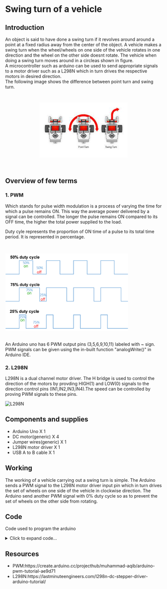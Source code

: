 # Swing turn of a vehicle

## Introduction
An object is said to have done a swing turn if it revolves around around a point at a fixed radius away from the center of the object. A vehicle makes a swing turn when the wheel/wheels on one side of the vehicle rotates in one direction and the wheel on the other side doesnt rotate. The vehicle when doing a swing turn moves around in a circleas shown in figure.
</br>
A microcontroller such as arduino can be used to send appropriate signals to a motor driver such as a L298N which in turn drives the respective motors in desired direction.
</br>
The following image shows the difference between point turn and swing turn.

</br>
<p style="margin-top: 10px" align="center">
  <img src="images/download.jpg" alt="This is an image"/>
</p>
</br>

## Overview of few terms
### 1. PWM
<p>Which stands for pulse width modulation is a process of varying the time for which a pulse remains ON. This way the average power delivered by a signal can be controlled. The longer the pulse remains ON compared to its OFF time, the higher the total power supplied to the load.</p>
<p>Duty cyle represents the proportion of ON time of a pulse to its total time period. It is represented in percentage.</p>
</br>
<p align="left">
  <img src="images/Duty_Cycle_Examples.png" alt="PWM examples" style="height:250px"/>
</p>
</br>
An Arduino uno has 6 PWM output pins (3,5,6,9,10,11) labeled with ~ sign. PWM signals can be given using the in-built function "analogWrite()" in Arduino IDE.
</br>

### 2. L298N
<p>L298N is a dual channel motor driver. The H bridge is used to control the direction of the motors by provding HIGH(1) and LOW(0) signals to the direction control pins (IN1,IN2,IN3,IN4).The speed can be controlled by proving PWM signals to these pins.</p>
<p align="left">
  <img src="images/l298n.avif" alt="L298N" style="height:250px"/>
</p>

## Components and supplies
<ul>
<li>Arduino Uno X 1</li>
<li>DC motor(generic) X 4</li>
<li>Jumper wires(generic) X 1</li>
<li>L298N motor driver X 1</li>
<li>USB A to B cable X 1</li>
</ul>

## Working
The working of a vehicle carrying out a swing turn is simple. The Arduino sends a PWM signal to the L298N motor driver input pin which in turn drives the set of wheels on one side of the vehicle in clockwise direction. The Arduino send another PWM signal with 0% duty cycle so as to prevent the set of wheels on the other side from rotating.

## Code
Code used to program the arduino
<details>
<summary>Click to expand code...</summary>
<p>

```c++
int botSpeed = 100;

void setup() {
  // setting PWM output pins for controlling dc motors
  pinMode(5,OUTPUT);
  pinMode(6,OUTPUT);
  Serial.begin(9600); // for debugging
}

void loop() {
  // give pwm signals to respective digital pins to perform swing turn
  analogWrite(5,botSpeed); // turn left wheels clockwise
  analogWrite(6,0); // turn left wheels forward
}
```

</p>
</details>

## Resources
<ul>
<li>PWM:https://create.arduino.cc/projecthub/muhammad-aqib/arduino-pwm-tutorial-ae9d71</li>
<li>L298N:https://lastminuteengineers.com/l298n-dc-stepper-driver-arduino-tutorial/</li>
</ul>
